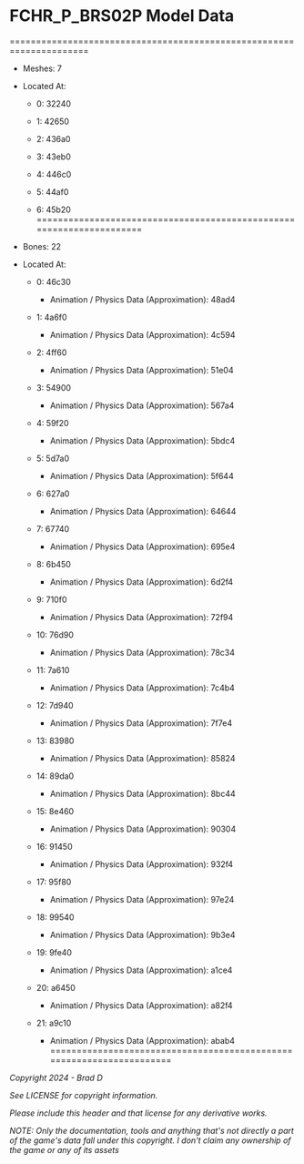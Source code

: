 # FCHR_P_BRS02P Model Data
=====================================================================

* Meshes: 7

* Located At:

  * 0: 32240

  * 1: 42650

  * 2: 436a0

  * 3: 43eb0

  * 4: 446c0

  * 5: 44af0

  * 6: 45b20
=====================================================================

* Bones: 22

* Located At:

  * 0: 46c30

    * Animation / Physics Data (Approximation): 48ad4

  * 1: 4a6f0

    * Animation / Physics Data (Approximation): 4c594

  * 2: 4ff60

    * Animation / Physics Data (Approximation): 51e04

  * 3: 54900

    * Animation / Physics Data (Approximation): 567a4

  * 4: 59f20

    * Animation / Physics Data (Approximation): 5bdc4

  * 5: 5d7a0

    * Animation / Physics Data (Approximation): 5f644

  * 6: 627a0

    * Animation / Physics Data (Approximation): 64644

  * 7: 67740

    * Animation / Physics Data (Approximation): 695e4

  * 8: 6b450

    * Animation / Physics Data (Approximation): 6d2f4

  * 9: 710f0

    * Animation / Physics Data (Approximation): 72f94

  * 10: 76d90

    * Animation / Physics Data (Approximation): 78c34

  * 11: 7a610

    * Animation / Physics Data (Approximation): 7c4b4

  * 12: 7d940

    * Animation / Physics Data (Approximation): 7f7e4

  * 13: 83980

    * Animation / Physics Data (Approximation): 85824

  * 14: 89da0

    * Animation / Physics Data (Approximation): 8bc44

  * 15: 8e460

    * Animation / Physics Data (Approximation): 90304

  * 16: 91450

    * Animation / Physics Data (Approximation): 932f4

  * 17: 95f80

    * Animation / Physics Data (Approximation): 97e24

  * 18: 99540

    * Animation / Physics Data (Approximation): 9b3e4

  * 19: 9fe40

    * Animation / Physics Data (Approximation): a1ce4

  * 20: a6450

    * Animation / Physics Data (Approximation): a82f4

  * 21: a9c10

    * Animation / Physics Data (Approximation): abab4
=====================================================================

*Copyright 2024 - Brad D*

*See LICENSE for copyright information.*

*Please include this header and that license for any derivative works.*

*NOTE: Only the documentation, tools and anything that's not directly a part of the game's data fall under this copyright. I don't claim any ownership of the game or any of its assets*
